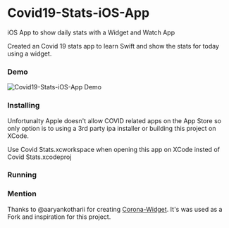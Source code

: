 # Covid19-Stats-iOS-App
iOS App to show daily stats with a Widget and Watch App

Created an Covid 19 stats app to learn Swift and show the stats for today using a widget. 

### Demo
![Covid19-Stats-iOS-App Demo](https://i.imgur.com/bVldzIO.gifv)

### Installing
Unfortunalty Apple doesn't allow COVID related apps on the App Store so only option is to using a 3rd party ipa installer or building this project on XCode.

Use Covid Stats.xcworkspace when opening this app on XCode insted of Covid Stats.xcodeproj

### Running 

### Mention
Thanks to @aaryankotharii for creating [Corona-Widget](https://github.com/aaryankotharii/Corona-Widget). It's was used as a Fork and inspiration for this project. 
